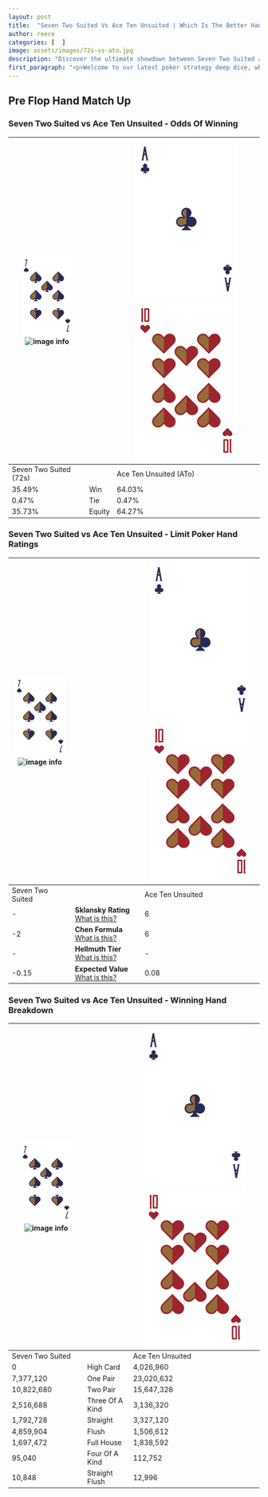 ```yaml
---
layout: post
title:  "Seven Two Suited Vs Ace Ten Unsuited | Which Is The Better Hand In Poker? A Complete Guide"
author: reece
categories: [  ]
image: assets/images/72s-vs-ato.jpg
description: "Discover the ultimate showdown between Seven Two Suited and Ace Ten Unsuited in poker! Uncover the odds, strategies, and scenarios where one hand triumphs over the other. Get ready to up your poker game with this thrilling analysis."
first_paragraph: "<p>Welcome to our latest poker strategy deep dive, where we're pitting two distinct hands against each other in a high-stakes showdown: Seven Two Suited vs Ace Ten Unsuited.</p><p>In the dynamic world of poker, every decision counts, and knowing which hand holds the upper hand is key to your success at the table.</p><p>In this article, we'll dissect these two hands, explore the scenarios where one dominates the other, and equip you with the knowledge to make strategic choices that can tip the odds in your favor.</p><p>Get ready to unravel the intriguing dynamics of these poker hands and elevate your game to new heights.</p>"
---
```




[comment]: # (sp0)

## Pre Flop Hand Match Up

<div class="table hand-ratings" markdown="1"> 



### Seven Two Suited vs Ace Ten Unsuited - Odds Of Winning


    
| ![image info](assets/images/hand1/7.png) ![image info](assets/images/hand1/2s.png) |  | ![image info](assets/images/hand2/A.png) ![image info](assets/images/hand2/To.png) |
| -------- | -------- | -------- |
| Seven Two Suited (72s) |  | Ace Ten Unsuited (ATo) |
| 35.49% | Win | 64.03% |
| 0.47% | Tie | 0.47% |
| 35.73% | Equity | 64.27% |




[comment]: # (sp1)



### Seven Two Suited vs Ace Ten Unsuited - Limit Poker Hand Ratings


    
| ![image info](assets/images/hand1/7.png) ![image info](assets/images/hand1/2s.png) |  | ![image info](assets/images/hand2/A.png) ![image info](assets/images/hand2/To.png) |
| -------- | -------- | -------- |
| Seven Two Suited |  | Ace Ten Unsuited |
| - | **Sklansky Rating** [What is this?](/sklansky-rating-explained) | 6 |
| -2 | **Chen Formula** [What is this?](/chen-formula-explained) | 6 |
| - | **Hellmuth Tier** [What is this?](/Hellmuth-tier-explained) | - |
| -0.15 | **Expected Value** [What is this?](/expected-value-explained) | 0.08 |




[comment]: # (sp2)



### Seven Two Suited vs Ace Ten Unsuited - Winning Hand Breakdown


    
| ![image info](assets/images/hand1/7.png) ![image info](assets/images/hand1/2s.png) |  | ![image info](assets/images/hand2/A.png) ![image info](assets/images/hand2/To.png) |
| -------- | -------- | -------- |
| Seven Two Suited |  | Ace Ten Unsuited |
| 0 | High Card | 4,026,960 |
| 7,377,120 | One Pair | 23,020,632 |
| 10,822,680 | Two Pair | 15,647,328 |
| 2,516,688 | Three Of A Kind | 3,136,320 |
| 1,792,728 | Straight | 3,327,120 |
| 4,859,904 | Flush | 1,506,612 |
| 1,697,472 | Full House | 1,838,592 |
| 95,040 | Four Of A Kind | 112,752 |
| 10,848 | Straight Flush | 12,996 |




[comment]: # (sp3)



</div>

[comment]: # (sp4)



[comment]: # (sp5)


